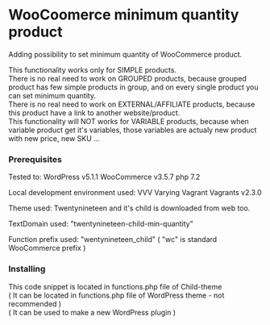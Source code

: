 # WooCoomerce minimum quantity product

Adding possibility to set minimum quantity of WooCommerce product. 

This functionality works only for SIMPLE products.  
There is no real need to work on GROUPED products, because grouped product has few simple products in group, and on every single product you can set minimum quantity.  
There is no real need to work on EXTERNAL/AFFILIATE products, because this product have a link to another website/product.  
This functionality will NOT works for VARIABLE products, because when variable product get it's variables, those variables are actualy new product with new price, new SKU ...

### Prerequisites

Tested to:  WordPress v5.1.1
            WooCommerce v3.5.7
            php 7.2

Local development environment used: VVV Varying Vagrant Vagrants v2.3.0

Theme used: Twentynineteen and it's child is downloaded from web too.

TextDomain used: "twentynineteen-child-min-quantity"

Function prefix used: "wentynineteen_child" ( "wc" is standard WooCommerce prefix )

### Installing

This code snippet is located in functions.php file of Child-theme  
( It can be located in functions.php file of WordPress theme - not recommended )  
( It can be used to make a new WordPress plugin )  
